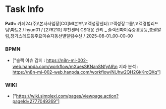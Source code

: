 # Task Info

**Path:** 카페24(주)\본사사업장\[CG]MI본부\고객성장센터\고객성장그룹\고객경험리드팀\파트2 / hyun01 / [276210] 부천센터 CS대응 관리 _ 슬렉전파이슈중경광등,총괄알림,장기스레드등주요이슈자동선별알림수신 / 2025-08-01_00-00-00

### BPMN
- ["슬랙 이슈 감지 : https://n8n-mi-002-web.hanpda.com/workflow/mXuesSKNanSNfyA9\n 지라 분석 : https://n8n-mi-002-web.hanpda.com/workflow/NUhw2QH2GkKrcQXq"]

### WIKI
- ["https://wiki.simplexi.com/pages/viewpage.action?pageId=2777049269"]

